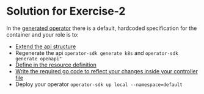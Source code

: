 # Solution for Exercise-2

In the [generated operator](https://github.com/ContainerSolutions/operator-workshop/blob/exercise-2/pkg/controller/exampleworkshop/exampleworkshop_controller.go) there is a default, hardcoded specification for the container and your role is to:

* [Extend the api structure](https://github.com/ContainerSolutions/operator-workshop/blob/6c3ee071b61b55c74c123fff77cdfdb9a881148c/pkg/apis/app/v1alpha1/exampleworkshop_types.go#L12)
* Regenerate the api `operator-sdk generate k8s` and `operator-sdk generate openapi"`
* [Define in the resource definition](https://github.com/ContainerSolutions/operator-workshop/blob/exercise-2/deploy/crds/app_v1alpha1_exampleworkshop_cr.yaml)
* [Write the required go code to reflect your changes inside your controller file](https://github.com/ContainerSolutions/operator-workshop/blob/exercise-2/pkg/controller/exampleworkshop/exampleworkshop_controller.go)
* Deploy your operator `operator-sdk up local --namespace=default`
